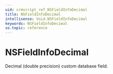 ```yaml
---
uid: crmscript_ref_NSFieldInfoDecimal
title: NSFieldInfoDecimal
intellisense: Void.NSFieldInfoDecimal
keywords: NSFieldInfoDecimal
so.topic: reference
---
```


# NSFieldInfoDecimal

Decimal (double precision) custom database field.
